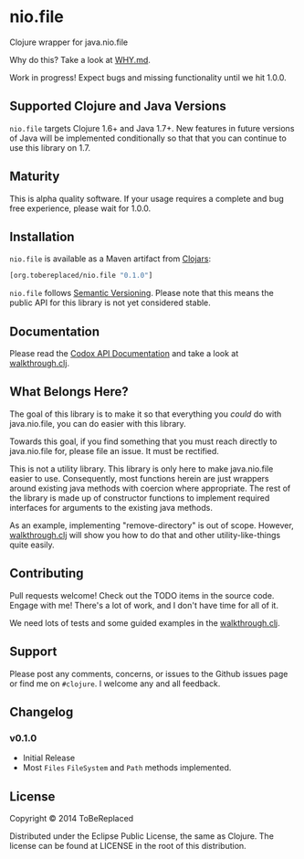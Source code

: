 # nio.file #

Clojure wrapper for java.nio.file

Why do this? Take a look at [WHY.md].

Work in progress! Expect bugs and missing functionality until we hit
1.0.0.

## Supported Clojure and Java Versions ##

`nio.file` targets Clojure 1.6+ and Java 1.7+. New features in future
versions of Java will be implemented conditionally so that that you
can continue to use this library on 1.7.

## Maturity ##

This is alpha quality software. If your usage requires a complete and
bug free experience, please wait for 1.0.0.

## Installation ##

`nio.file` is available as a Maven artifact from [Clojars]:

```clojure
[org.tobereplaced/nio.file "0.1.0"]
```

`nio.file` follows [Semantic Versioning].  Please note that this means
the public API for this library is not yet considered stable.

## Documentation ##

Please read the [Codox API Documentation] and take a look at
[walkthrough.clj].

## What Belongs Here? ##

The goal of this library is to make it so that everything you *could*
do with java.nio.file, you can do easier with this library.

Towards this goal, if you find something that you must reach directly
to java.nio.file for, please file an issue. It must be rectified.

This is not a utility library. This library is only here to make
java.nio.file easier to use. Consequently, most functions herein are
just wrappers around existing java methods with coercion where
appropriate. The rest of the library is made up of constructor
functions to implement required interfaces for arguments to the
existing java methods.

As an example, implementing "remove-directory" is out of
scope. However, [walkthrough.clj] will show you how to do that and
other utility-like-things quite easily.

## Contributing ##

Pull requests welcome! Check out the TODO items in the source
code. Engage with me! There's a lot of work, and I don't have time for
all of it.

We need lots of tests and some guided examples in the
[walkthrough.clj].

## Support ##

Please post any comments, concerns, or issues to the Github issues
page or find me on `#clojure`.  I welcome any and all feedback.

## Changelog ##

### v0.1.0 ###

- Initial Release
- Most `Files` `FileSystem` and `Path` methods implemented.

## License ##

Copyright © 2014 ToBeReplaced

Distributed under the Eclipse Public License, the same as Clojure.
The license can be found at LICENSE in the root of this distribution.

[WHY.md]: https://github.com/ToBeReplaced/nio.file/blob/master/WHY.md
[walkthrough.clj]: https://github.com/ToBeReplaced/nio.file/blob/master/walkthrough.clj
[walkFileTree]: http://docs.oracle.com/javase/8/docs/api/java/nio/file/Files.html#walkFileTree-java.nio.file.Path-java.nio.file.FileVisitor-
[Codox API Documentation]: http://ToBeReplaced.github.com/nio.file
[Clojars]: http://clojars.org/org.tobereplaced/nio.file
[Semantic Versioning]: http://semver.org
